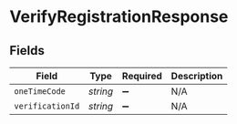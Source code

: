 # VerifyRegistrationResponse


## Fields

| Field              | Type               | Required           | Description        |
| ------------------ | ------------------ | ------------------ | ------------------ |
| `oneTimeCode`      | *string*           | :heavy_minus_sign: | N/A                |
| `verificationId`   | *string*           | :heavy_minus_sign: | N/A                |